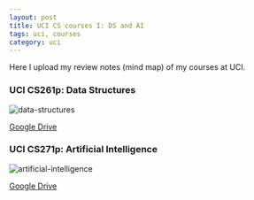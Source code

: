 ```yaml
---
layout: post
title: UCI CS courses I: DS and AI
tags: uci, courses
category: uci
---
```

Here I upload my review notes (mind map) of my courses at UCI.

### UCI CS261p: Data Structures
![data-structures](http://pair5904t.bkt.clouddn.com/2018-06-23-UCI-courses/Data%20Structures.jpg)  

[Google Drive](https://drive.google.com/open?id=1fnqGyYF0icDo5Ue_b8f5Xi5MBgmO8G8b)

### UCI CS271p: Artificial Intelligence
![artificial-intelligence](http://pair5904t.bkt.clouddn.com/2018-06-23-UCI-courses/Artificial%20Intelligence.jpg)

[Google Drive](https://drive.google.com/open?id=1fKbDg3vRFHIbQjWc8UqT-dFDSbmVvyny)